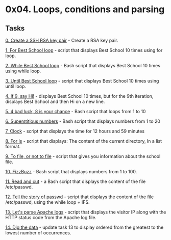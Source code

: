 0x04. Loops, conditions and parsing
===================================

Tasks
-----

[0. Create a SSH RSA key pair](0-RSA_public_key.pub) - Create a RSA key pair.

[1. For Best School loop](1-for_best_school) - script that displays Best School 10 times using for loop.

[2. While Best School loop](2-while_best_school) - Bash script that displays Best School 10 times using while loop.

[3. Until Best School loop](3-until_best_school) - script that displays Best School 10 times using until loop.

[4. If 9, say Hi!](4-if_9_say_hi) - displays Best School 10 times, but for the 9th iteration, displays Best School and then Hi on a new line.

[5. 4 bad luck, 8 is your chance](5-4_bad_luck_8_is_your_chance) - Bash script that loops from 1 to 10

[6. Superstitious numbers](6-superstitious_numbers) - Bash script that displays numbers from 1 to 20

[7. Clock](7-clock) - script that displays the time for 12 hours and 59 minutes

[8. For ls](8-for_ls) -  script that displays: The content of the current directory, In a list format.

[9. To file, or not to file](9-to_file_or_not_to_file) - script that gives you information about the school file.

[10. FizzBuzz](10-fizzbuzz) - Bash script that displays numbers from 1 to 100.

[11. Read and cut](100-read_and_cut) - a Bash script that displays the content of the file /etc/passwd.

[12. Tell the story of passwd](101-tell_the_story_of_passwd) - script that displays the content of the file /etc/passwd, using the while loop + IFS.

[13. Let's parse Apache logs](102-lets_parse_apache_logs) - script that displays the visitor IP along with the HTTP status code from the Apache log file.

[14. Dig the data](103-dig_the-data) - update task 13 to display ordered from the greatest to the lowest number of occurrences.
